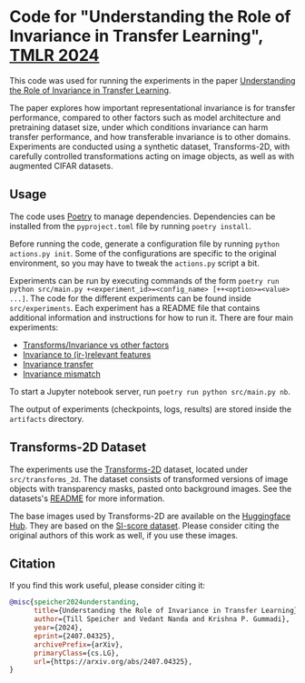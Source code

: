 # Code for "Understanding the Role of Invariance in Transfer Learning", [TMLR 2024](https://arxiv.org/abs/2407.04325)

This code was used for running the experiments in the paper [Understanding the Role of Invariance in Transfer Learning](https://arxiv.org/abs/2407.04325).

The paper explores how important representational invariance is for transfer performance, compared to other factors such as model architecture and pretraining dataset size, under which conditions invariance can harm transfer performance, and how transferable invariance is to other domains.
Experiments are conducted using a synthetic dataset, Transforms-2D, with carefully controlled transformations acting on image objects, as well as with augmented CIFAR datasets.

## Usage

The code uses [Poetry](https://python-poetry.org/) to manage dependencies.
Dependencies can be installed from the `pyproject.toml` file by running `poetry install`.

Before running the code, generate a configuration file by running `python actions.py init`.
Some of the configurations are specific to the original environment, so you may have to tweak the `actions.py` script a bit.

Experiments can be run by executing commands of the form `poetry run python src/main.py +<experiment_id>=<config_name> [++<option>=<value> ...]`.
The code for the different experiments can be found inside `src/experiments`.
Each experiment has a README file that contains additional information and instructions for how to run it.
There are four main experiments:

- [Transforms/Invariance vs other factors](./src/experiments/transforms_vs_other/)
- [Invariance to (ir-)relevant features](./src/experiments/irrelevant_feature_extraction/)
- [Invariance transfer](./src/experiments/invariance_transfer/)
- [Invariance mismatch](./src/experiments/transforms_mismatch/)

To start a Jupyter notebook server, run `poetry run python src/main.py nb`.

The output of experiments (checkpoints, logs, results) are stored inside the `artifacts` directory.

## Transforms-2D Dataset

The experiments use the [Transforms-2D](./src/transforms_2d/) dataset, located under `src/transforms_2d`.
The dataset consists of transformed versions of image objects with transparency masks, pasted onto background images.
See the datasets's [README](./src/transforms_2d/README.md) for more information.

The base images used by Transforms-2D are available on the [Huggingface Hub](https://huggingface.co/datasets/tillspeicher/transforms_2d_base).
They are based on the [SI-score dataset](https://github.com/google-research/si-score/).
Please consider citing the original authors of this work as well, if you use these images.

## Citation
If you find this work useful, please consider citing it:
```bibtex
@misc{speicher2024understanding,
      title={Understanding the Role of Invariance in Transfer Learning}, 
      author={Till Speicher and Vedant Nanda and Krishna P. Gummadi},
      year={2024},
      eprint={2407.04325},
      archivePrefix={arXiv},
      primaryClass={cs.LG},
      url={https://arxiv.org/abs/2407.04325}, 
}
```
